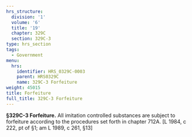 ```yaml
---
hrs_structure:
  division: '1'
  volume: '6'
  title: '19'
  chapter: 329C
  section: 329C-3
type: hrs_section
tags:
  - Government
menu:
  hrs:
    identifier: HRS_0329C-0003
    parent: HRS0329C
    name: 329C-3 Forfeiture
weight: 45015
title: Forfeiture
full_title: 329C-3 Forfeiture
---
```

**§329C-3 Forfeiture.** All imitation controlled substances are subject to forfeiture according to the procedures set forth in chapter 712A. [L 1984, c 222, pt of §1; am L 1989, c 261, §13]